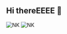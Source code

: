 ## Hi thereEEEE 👋

![NK](https://github-readme-stats.vercel.app/api?username=NerostavKuznetsov&show_icons=true&theme=merko&include_all_commits=true&width=400)
![NK](https://github-readme-stats.vercel.app/api/top-langs/?username=NerostavKuznetsov&layout=compact&theme=merko&hide_border=false&width=400)













